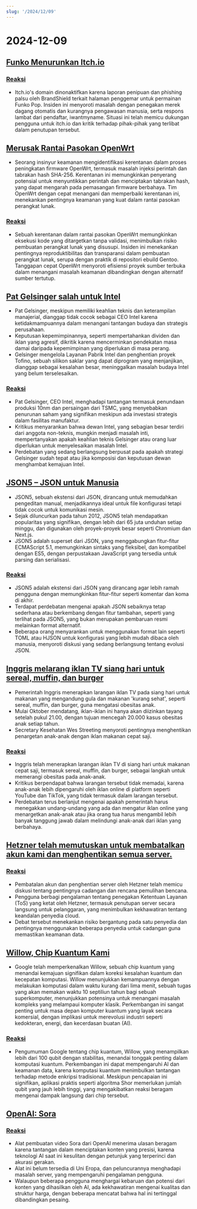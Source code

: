 ```yaml
---
slug: '/2024/12/09'
---
```


# 2024-12-09

## [Funko Menurunkan Itch.io](https://bsky.app/profile/itch.io/post/3lcu6h465bs2n)

### [Reaksi](https://news.ycombinator.com/item?id=42363727)

- Itch.io's domain dinonaktifkan karena laporan penipuan dan phishing palsu oleh BrandShield terkait halaman penggemar untuk permainan Funko Pop. Insiden ini menyoroti masalah dengan penegakan merek dagang otomatis dan kurangnya pengawasan manusia, serta respons lambat dari pendaftar, iwantmyname. Situasi ini telah memicu dukungan pengguna untuk itch.io dan kritik terhadap pihak-pihak yang terlibat dalam penutupan tersebut.

## [Merusak Rantai Pasokan OpenWrt](https://flatt.tech/research/posts/compromising-openwrt-supply-chain-sha256-collision/)

- Seorang insinyur keamanan mengidentifikasi kerentanan dalam proses peningkatan firmware OpenWrt, termasuk masalah injeksi perintah dan tabrakan hash SHA-256. Kerentanan ini memungkinkan penyerang potensial untuk menyuntikkan perintah dan menciptakan tabrakan hash, yang dapat mengarah pada pemasangan firmware berbahaya. Tim OpenWrt dengan cepat menangani dan memperbaiki kerentanan ini, menekankan pentingnya keamanan yang kuat dalam rantai pasokan perangkat lunak.

### [Reaksi](https://news.ycombinator.com/item?id=42363102)

- Sebuah kerentanan dalam rantai pasokan OpenWrt memungkinkan eksekusi kode yang ditargetkan tanpa validasi, menimbulkan risiko pembuatan perangkat lunak yang disusupi. Insiden ini menekankan pentingnya reproduktibilitas dan transparansi dalam pembuatan perangkat lunak, serupa dengan praktik di repositori ebuild Gentoo. Tanggapan cepat OpenWrt menyoroti efisiensi proyek sumber terbuka dalam menangani masalah keamanan dibandingkan dengan alternatif sumber tertutup.

## [Pat Gelsinger salah untuk Intel](https://bcantrill.dtrace.org/2024/12/08/why-gelsinger-was-wrong-for-intel/)

- Pat Gelsinger, meskipun memiliki keahlian teknis dan keterampilan manajerial, dianggap tidak cocok sebagai CEO Intel karena ketidakmampuannya dalam menangani tantangan budaya dan strategis perusahaan.
- Keputusan kepemimpinannya, seperti mempertahankan dividen dan iklan yang agresif, dikritik karena mencerminkan pendekatan masa damai daripada kepemimpinan yang diperlukan di masa perang.
- Gelsinger mengelola Layanan Pabrik Intel dan penghentian proyek Tofino, sebuah silikon saklar yang dapat diprogram yang menjanjikan, dianggap sebagai kesalahan besar, meninggalkan masalah budaya Intel yang belum terselesaikan.

### [Reaksi](https://news.ycombinator.com/item?id=42361955)

- Pat Gelsinger, CEO Intel, menghadapi tantangan termasuk penundaan produksi 10nm dan persaingan dari TSMC, yang menyebabkan penurunan saham yang signifikan meskipun ada investasi strategis dalam fasilitas manufaktur.
- Kritikus menyarankan bahwa dewan Intel, yang sebagian besar terdiri dari anggota non-teknis, mungkin menjadi masalah inti, mempertanyakan apakah keahlian teknis Gelsinger atau orang luar diperlukan untuk menyelesaikan masalah Intel.
- Perdebatan yang sedang berlangsung berpusat pada apakah strategi Gelsinger sudah tepat atau jika komposisi dan keputusan dewan menghambat kemajuan Intel.

## [JSON5 – JSON untuk Manusia](https://json5.org/)

- JSON5, sebuah ekstensi dari JSON, dirancang untuk memudahkan pengeditan manual, menjadikannya ideal untuk file konfigurasi tetapi tidak cocok untuk komunikasi mesin.
- Sejak diluncurkan pada tahun 2012, JSON5 telah mendapatkan popularitas yang signifikan, dengan lebih dari 65 juta unduhan setiap minggu, dan digunakan oleh proyek-proyek besar seperti Chromium dan Next.js.
- JSON5 adalah superset dari JSON, yang menggabungkan fitur-fitur ECMAScript 5.1, memungkinkan sintaks yang fleksibel, dan kompatibel dengan ES5, dengan perpustakaan JavaScript yang tersedia untuk parsing dan serialisasi.

### [Reaksi](https://news.ycombinator.com/item?id=42360681)

- JSON5 adalah ekstensi dari JSON yang dirancang agar lebih ramah pengguna dengan memungkinkan fitur-fitur seperti komentar dan koma di akhir.
- Terdapat perdebatan mengenai apakah JSON sebaiknya tetap sederhana atau berkembang dengan fitur tambahan, seperti yang terlihat pada JSON5, yang bukan merupakan pembaruan resmi melainkan format alternatif.
- Beberapa orang menyarankan untuk menggunakan format lain seperti TOML atau HJSON untuk konfigurasi yang lebih mudah dibaca oleh manusia, menyoroti diskusi yang sedang berlangsung tentang evolusi JSON.

## [Inggris melarang iklan TV siang hari untuk sereal, muffin, dan burger](https://www.france24.com/en/live-news/20241204-uk-bans-daytime-tv-ads-for-cereals-muffins-and-burgers)

- Pemerintah Inggris menerapkan larangan iklan TV pada siang hari untuk makanan yang mengandung gula dan makanan 'kurang sehat', seperti sereal, muffin, dan burger, guna mengatasi obesitas anak.
- Mulai Oktober mendatang, iklan-iklan ini hanya akan diizinkan tayang setelah pukul 21.00, dengan tujuan mencegah 20.000 kasus obesitas anak setiap tahun.
- Secretary Kesehatan Wes Streeting menyoroti pentingnya menghentikan penargetan anak-anak dengan iklan makanan cepat saji.

### [Reaksi](https://news.ycombinator.com/item?id=42359836)

- Inggris telah menerapkan larangan iklan TV di siang hari untuk makanan cepat saji, termasuk sereal, muffin, dan burger, sebagai langkah untuk memerangi obesitas pada anak-anak.
- Kritikus berpendapat bahwa larangan tersebut tidak memadai, karena anak-anak lebih dipengaruhi oleh iklan online di platform seperti YouTube dan TikTok, yang tidak termasuk dalam larangan tersebut.
- Perdebatan terus berlanjut mengenai apakah pemerintah harus menegakkan undang-undang yang ada dan mengatur iklan online yang menargetkan anak-anak atau jika orang tua harus mengambil lebih banyak tanggung jawab dalam melindungi anak-anak dari iklan yang berbahaya.

## [Hetzner telah memutuskan untuk membatalkan akun kami dan menghentikan semua server.](https://mastodon.social/@kiwix/113622081750449356)

### [Reaksi](https://news.ycombinator.com/item?id=42365295)

- Pembatalan akun dan penghentian server oleh Hetzner telah memicu diskusi tentang pentingnya cadangan dan rencana pemulihan bencana.
- Pengguna berbagi pengalaman tentang penegakan Ketentuan Layanan (ToS) yang ketat oleh Hetzner, termasuk penutupan server secara langsung untuk pelanggaran, yang menimbulkan kekhawatiran tentang keandalan penyedia cloud.
- Debat tersebut menekankan risiko bergantung pada satu penyedia dan pentingnya menggunakan beberapa penyedia untuk cadangan guna memastikan keamanan data.

## [Willow, Chip Kuantum Kami](https://blog.google/technology/research/google-willow-quantum-chip/)

- Google telah memperkenalkan Willow, sebuah chip kuantum yang menandai kemajuan signifikan dalam koreksi kesalahan kuantum dan kecepatan komputasi. Willow menunjukkan kemampuannya dengan melakukan komputasi dalam waktu kurang dari lima menit, sebuah tugas yang akan memakan waktu 10 septiliun tahun bagi sebuah superkomputer, menunjukkan potensinya untuk menangani masalah kompleks yang melampaui komputer klasik. Perkembangan ini sangat penting untuk masa depan komputer kuantum yang layak secara komersial, dengan implikasi untuk merevolusi industri seperti kedokteran, energi, dan kecerdasan buatan (AI).

### [Reaksi](https://news.ycombinator.com/item?id=42367649)

- Pengumuman Google tentang chip kuantum, Willow, yang menampilkan lebih dari 100 qubit dengan stabilitas, menandai tonggak penting dalam komputasi kuantum. Perkembangan ini dapat mempengaruhi AI dan keamanan data, karena komputasi kuantum menimbulkan tantangan terhadap metode enkripsi tradisional. Meskipun pencapaian ini signifikan, aplikasi praktis seperti algoritma Shor memerlukan jumlah qubit yang jauh lebih tinggi, yang mengakibatkan reaksi beragam mengenai dampak langsung dari chip tersebut.

## [OpenAI: Sora](https://sora.com/)

### [Reaksi](https://news.ycombinator.com/item?id=42368604)

- Alat pembuatan video Sora dari OpenAI menerima ulasan beragam karena tantangan dalam menciptakan konten yang presisi, karena teknologi AI saat ini kesulitan dengan petunjuk yang terperinci dan akurasi gerakan.
- Alat ini belum tersedia di Uni Eropa, dan peluncurannya menghadapi masalah server, yang mempengaruhi pengalaman pengguna.
- Walaupun beberapa pengguna menghargai kebaruan dan potensi dari konten yang dihasilkan oleh AI, ada kekhawatiran mengenai kualitas dan struktur harga, dengan beberapa mencatat bahwa hal ini tertinggal dibandingkan pesaing.

<head>
  <meta property="og:title" content="Funko Menurunkan Itch.io" />
  <meta property="og:type" content="website" />
  <meta property="og:image" content="https://og.cho.sh/api/og/?title=Funko%20Menurunkan%20Itch.io&subheading=Senin%2C%209%20Desember%202024%3A%20Ringkasan%20Berita%20Peretas" />
</head>
